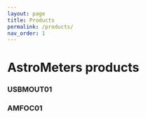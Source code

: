 ```yaml
---
layout: page
title: Products
permalink: /products/
nav_order: 1
---
```



# AstroMeters products 



### USBMOUT01



### AMFOC01

